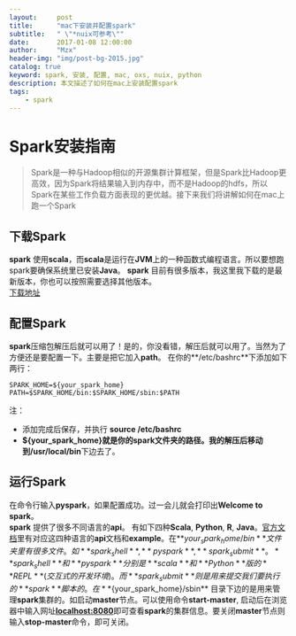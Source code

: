 ```yaml
---
layout:     post
title:      "mac下安装并配置spark"
subtitle:   " \"*nuix可参考\""
date:       2017-01-08 12:00:00
author:     "Mzx"
header-img: "img/post-bg-2015.jpg"
catalog: true
keyword: spark, 安装, 配置, mac, oxs, nuix, python
description: 本文描述了如何在mac上安装配置spark
tags:
    - spark
---
```



# Spark安装指南  

> Spark是一种与Hadoop相似的开源集群计算框架，但是Spark比Hadoop更高效，因为Spark将结果输入到内存中，而不是Hadoop的hdfs，所以Spark在某些工作负载方面表现的更优越。接下来我们将讲解如何在mac上跑一个Spark


## 下载**Spark**
**spark** 使用**scala**，而**scala**是运行在**JVM**上的一种函数式编程语言。所以要想跑spark要确保系统里已安装**Java**。
**spark** 目前有很多版本，我这里我下载的是最新版本，你也可以按照需要选择其他版本。  
[下载地址](http://spark.apache.org/downloads.html) 

## 配置**Spark** 

**spark**压缩包解压后就可以用了！是的，你没看错，解压后就可以用了。当然为了方便还是要配置一下。主要是把它加入**path**。
在你的**/etc/bashrc**下添加如下两行：   

```
SPARK_HOME=${your_spark_home}
PATH=$SPARK_HOME/bin:$SPARK_HOME/sbin:$PATH
```  

注：  

* 添加完成后保存，并执行 **source /etc/bashrc**
* **${your_spark_home}**就是你的spark文件夹的路径。我的解压后移动到**/usr/local/bin**下边去了。


## 运行**Spark**  

在命令行输入**pyspark**，如果配置成功。过一会儿就会打印出**Welcome to spark**。  
**spark** 提供了很多不同语言的**api**。 有如下四种**Scala**, **Python**, **R**, **Java**。[官方文档](http://spark.apache.org/docs/latest/)里有对应这四种语言的**api**文档和**example**。在**${your_spark_home}/bin**文件夹里有很多文件。如**spark_shell**,**pyspark**,**spark_submit**。**spark_shell**和**pyspark**分别是**scala**和**Python**版的**REPL**(交互式的开发环境)。而**spark_submit** 则是用来提交我们要执行的**spark**脚本的。  
在**${your_spark_home}/sbin** 目录下边的是用来管理**spark**集群的。如启动**master**节点。可以使用命令**start-master**, 启动后在浏览器中输入网址[**localhost:8080**](localhost:8080)即可查看**spark**的集群信息。要关闭**master**节点则输入**stop-master**命令，即可关闭。  

